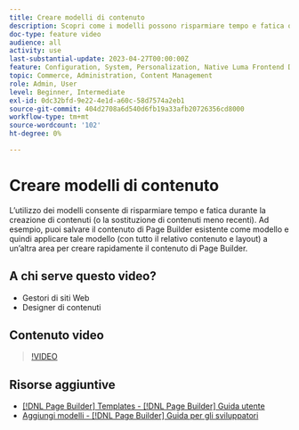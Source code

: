 ```yaml
---
title: Creare modelli di contenuto
description: Scopri come i modelli possono risparmiare tempo e fatica quando creano contenuti o sostituiscono contenuti meno recenti.
doc-type: feature video
audience: all
activity: use
last-substantial-update: 2023-04-27T00:00:00Z
feature: Configuration, System, Personalization, Native Luma Frontend Development
topic: Commerce, Administration, Content Management
role: Admin, User
level: Beginner, Intermediate
exl-id: 0dc32bfd-9e22-4e1d-a60c-58d7574a2eb1
source-git-commit: 404d2708a6d540d6fb19a33afb20726356cd8000
workflow-type: tm+mt
source-wordcount: '102'
ht-degree: 0%

---
```


# Creare modelli di contenuto

L’utilizzo dei modelli consente di risparmiare tempo e fatica durante la creazione di contenuti (o la sostituzione di contenuti meno recenti). Ad esempio, puoi salvare il contenuto di Page Builder esistente come modello e quindi applicare tale modello (con tutto il relativo contenuto e layout) a un’altra area per creare rapidamente il contenuto di Page Builder.

## A chi serve questo video?

- Gestori di siti Web
- Designer di contenuti

## Contenuto video

>[!VIDEO](https://video.tv.adobe.com/v/343787?quality=12&learn=on)

## Risorse aggiuntive

- [[!DNL Page Builder] Templates - [!DNL Page Builder] Guida utente](https://experienceleague.adobe.com/docs/commerce-admin/page-builder/templates.html)
- [Aggiungi modelli - [!DNL Page Builder] Guida per gli sviluppatori](https://developer.adobe.com/commerce/frontend-core/page-builder/content-types/create/add-templates/)
